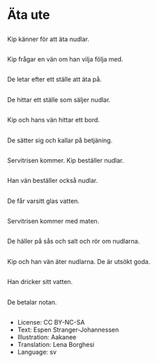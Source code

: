 # Äta ute

##
Kip känner för att äta nudlar.

##
Kip frågar en vän om han vilja följa med.

##
De letar efter ett ställe att äta på.

##
De hittar ett ställe som säljer nudlar.

##
Kip och hans vän hittar ett bord.

##
De sätter sig och kallar på betjäning.

##
Servitrisen kommer. Kip beställer nudlar.

##
Han vän beställer också nudlar.

##
De får varsitt glas vatten.

##
Servitrisen kommer med maten.

##
De häller på sås och salt och rör om nudlarna.

##
Kip och han vän äter nudlarna. De är utsökt goda.

##
Han dricker sitt vatten.

##
De betalar notan.

##
* License: CC BY-NC-SA
* Text: Espen Stranger-Johannessen
* Illustration: Aakanee
* Translation: Lena Borghesi
* Language: sv
